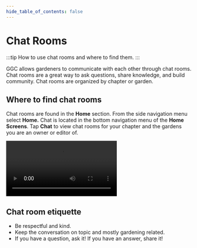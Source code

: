 ```yaml
---
hide_table_of_contents: false
---
```


# Chat Rooms

:::tip How to use chat rooms and where to find them.
:::

GGC allows gardeners to communicate with each other through chat rooms.  Chat rooms are a great way to ask questions, share knowledge, and build community.  Chat rooms are organized by chapter or garden.

## Where to find chat rooms

Chat rooms are found in the **Home** section.  From the side navigation menu select **Home.**  Chat is located in the bottom navigation menu of the **Home Screens**.  Tap **Chat** to view chat rooms for your chapter and the gardens you are an owner or editor of.

<video controls width="300">
  <source src="/img/user-guide/locate-chat.mp4"/>
</video>

## Chat room etiquette

- Be respectful and kind.
- Keep the conversation on topic and mostly gardening related.
- If you have a question, ask it!  If you have an answer, share it!